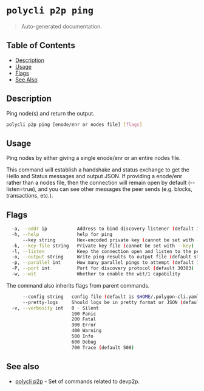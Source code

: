 # `polycli p2p ping`

> Auto-generated documentation.

## Table of Contents

- [Description](#description)
- [Usage](#usage)
- [Flags](#flags)
- [See Also](#see-also)

## Description

Ping node(s) and return the output.

```bash
polycli p2p ping [enode/enr or nodes file] [flags]
```

## Usage

Ping nodes by either giving a single enode/enr or an entire nodes file.

This command will establish a handshake and status exchange to get the Hello and
Status messages and output JSON. If providing a enode/enr rather than a nodes
file, then the connection will remain open by default (--listen=true), and you
can see other messages the peer sends (e.g. blocks, transactions, etc.).
## Flags

```bash
  -a, --addr ip           Address to bind discovery listener (default 127.0.0.1)
  -h, --help              help for ping
      --key string        Hex-encoded private key (cannot be set with --key-file)
  -k, --key-file string   Private key file (cannot be set with --key)
  -l, --listen            Keep the connection open and listen to the peer(s) (default true)
  -o, --output string     Write ping results to output file (default stdout)
  -p, --parallel int      How many parallel pings to attempt (default 16)
  -P, --port int          Port for discovery protocol (default 30303)
  -w, --wit               Whether to enable the wit/1 capability
```

The command also inherits flags from parent commands.

```bash
      --config string   config file (default is $HOME/.polygon-cli.yaml)
      --pretty-logs     Should logs be in pretty format or JSON (default true)
  -v, --verbosity int   0 - Silent
                        100 Panic
                        200 Fatal
                        300 Error
                        400 Warning
                        500 Info
                        600 Debug
                        700 Trace (default 500)
```

## See also

- [polycli p2p](polycli_p2p.md) - Set of commands related to devp2p.
